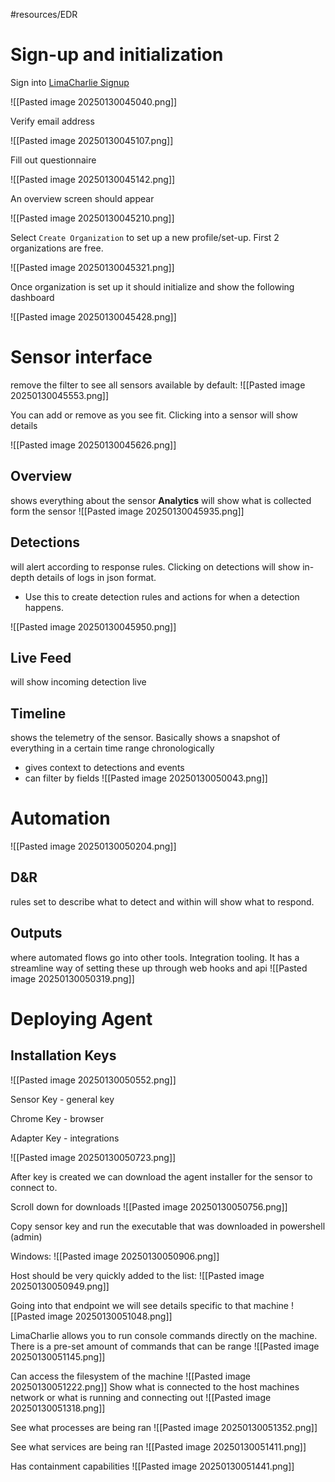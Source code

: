 #resources/EDR 

# Sign-up and initialization 
Sign into  [LimaCharlie Signup](https://app.limacharlie.io/signup) 

![[Pasted image 20250130045040.png]]

Verify email address

![[Pasted image 20250130045107.png]]

Fill out questionnaire 

![[Pasted image 20250130045142.png]]

An overview screen should appear 

![[Pasted image 20250130045210.png]]

Select `Create Organization` to set up a new profile/set-up. First 2 organizations are free. 

![[Pasted image 20250130045321.png]]

Once organization is set up it should initialize and show the following dashboard

![[Pasted image 20250130045428.png]]

# Sensor interface 

remove the filter to see all sensors available by default:
![[Pasted image 20250130045553.png]]

You can add or remove as you see fit. Clicking into a sensor will show details

![[Pasted image 20250130045626.png]]

## **Overview** 
shows everything about the sensor
**Analytics** will show what is collected form the sensor 
![[Pasted image 20250130045935.png]]
## **Detections** 
will alert according to response rules. Clicking on detections will show in-depth details of logs in json format.
- Use this to create detection rules and actions for when a detection happens. 

![[Pasted image 20250130045950.png]]
## **Live Feed** 
will show incoming detection live 
## **Timeline** 
shows the telemetry of the sensor. Basically shows a snapshot of everything in a certain time range chronologically
- gives context to detections and events 
- can filter by fields 
![[Pasted image 20250130050043.png]]

# Automation 

![[Pasted image 20250130050204.png]]

## **D&R**  
rules set to describe what to detect and within will show what to respond. 

## **Outputs**  
where automated flows go into other tools. Integration tooling. It has a streamline way of setting these up through web hooks and api
![[Pasted image 20250130050319.png]]
# Deploying Agent

## Installation Keys 
![[Pasted image 20250130050552.png]]

Sensor Key - general key

Chrome Key - browser

Adapter Key - integrations 

![[Pasted image 20250130050723.png]]

After key is created we can download the agent installer for the sensor to connect to. 

Scroll down for downloads 
![[Pasted image 20250130050756.png]]

Copy sensor key and run the executable that was downloaded in powershell (admin)

Windows: 
![[Pasted image 20250130050906.png]]

Host should be very quickly added to the list:
![[Pasted image 20250130050949.png]]

Going into that endpoint we will see details specific to that machine
![[Pasted image 20250130051048.png]]

LimaCharlie allows you to run console commands directly on the machine. There is a pre-set amount of commands that can be range
![[Pasted image 20250130051145.png]]

Can access the filesystem of the machine
![[Pasted image 20250130051222.png]]
Show what is connected to the host machines network or what is running and connecting out 
![[Pasted image 20250130051318.png]]

See what processes are being ran 
![[Pasted image 20250130051352.png]]

See what services are being ran 
![[Pasted image 20250130051411.png]]

Has containment capabilities
![[Pasted image 20250130051441.png]]

